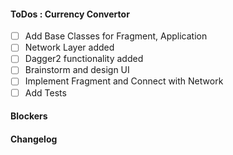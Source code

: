#### ToDos : Currency Convertor
 
   - [ ] Add Base Classes for Fragment, Application
   - [ ] Network Layer added
   - [ ] Dagger2 functionality added
   - [ ] Brainstorm and design UI
   - [ ] Implement Fragment and Connect with Network
   - [ ] Add Tests
   
#### Blockers

#### Changelog
